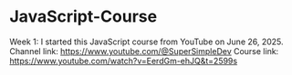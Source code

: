 # JavaScript-Course 
Week 1:
I started this JavaScript course from YouTube on June 26, 2025.
Channel link: https://www.youtube.com/@SuperSimpleDev
Course link: https://www.youtube.com/watch?v=EerdGm-ehJQ&t=2599s
